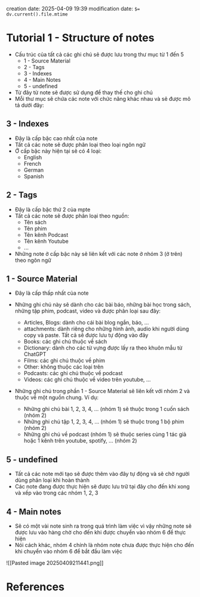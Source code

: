 creation date: 2025-04-09 19:39
modification date: `$= dv.current().file.mtime`

# Tutorial 1 - Structure of notes

- Cấu trúc của tất cả các ghi chú sẽ được lưu trong thư mục từ 1 đến 5
	- 1 - Source Material
	- 2 - Tags
	- 3 - Indexes
	- 4 - Main Notes
	- 5 - undefined
- Từ đây từ note sẽ được sử dụng để thay thế cho ghi chú
- Mỗi thư mục sẽ chứa các note với chức năng khác nhau và sẽ được mô tả dưới đây:

## 3 - Indexes 

- Đây là cấp bậc cao nhất của note
- Tất cả các note sẽ được phân loại theo loại ngôn ngữ
- Ở cấp bậc này hiện tại sẽ có 4 loại:
	- English
	- French
	- German
	- Spanish

## 2 - Tags

- Đây là cấp bậc thứ 2 của mpte
- Tất cả các note sẽ được phân loại theo nguồn:
	- Tên sách
	- Tên phim
	- Tên kênh Podcast
	- Tên kênh Youtube
	- ...
- Những note ở cấp bậc này sẽ liên kết với các note ở nhóm 3 (ở trên) theo ngôn ngữ

## 1 - Source Material

- Đây là cấp thấp nhất của note
- Những ghi chú này sẽ dành cho các bài báo, những bài học trong sách, những tập phim, podcast, video và được phân loại sau đây:
	- Articles, Blogs: dành cho cái bài blog ngắn, báo, ...
	- attachments: dành riêng cho những hình ảnh, audio khi người dùng copy và paste. Tất cả sẽ được lưu tự động vào đây
	- Books: các ghi chú thuộc về sách
	- Dictionary: dành cho các từ vựng được lấy ra theo khuôn mẫu từ ChatGPT
	- Films: các ghi chú thuộc về phim
	- Other: không thuộc các loại trên
	- Podcasts: các ghi chú thuộc về podcast
	- Videos: các ghi chú thuộc về video trên youtube, ...

- Những ghi chú trong phần 1 - Source Material sẽ liên kết với nhóm 2 và thuộc về một nguồn chung. Ví dụ:
	- Những ghi chú bài 1, 2, 3, 4, ... (nhóm 1) sẽ thuộc trong 1 cuốn sách (nhóm 2)
	- Những ghi chú tập 1, 2, 3, 4, ... (nhóm 1) sẽ thuộc trong 1 bộ phim (nhóm 2)
	- Những ghi chú về podcast (nhóm 1) sẽ thuộc series cùng 1 tác giả hoặc 1 kênh trên youtube, spotify, ... (nhóm 2)

## 5 - undefined

- Tất cả các note mới tạo sẽ được thêm vào đây tự động và sẽ chờ người dùng phân loại khi hoàn thành
- Các note đang được thực hiện sẽ được lưu trữ tại đây cho đến khi xong và xếp vào trong các nhóm 1, 2, 3

## 4 - Main notes

- Sẽ có một vài note sinh ra trong quá trình làm việc vì vậy những note sẽ được lưu vào hàng chờ cho đến khi được chuyển vào nhóm 6 để thực hiện
- Nói cách khác, nhóm 4 chính là nhóm note chưa được thực hiện cho đến khi chuyển vào nhóm 6 để bắt đầu làm việc


![[Pasted image 20250409211441.png]]


# References